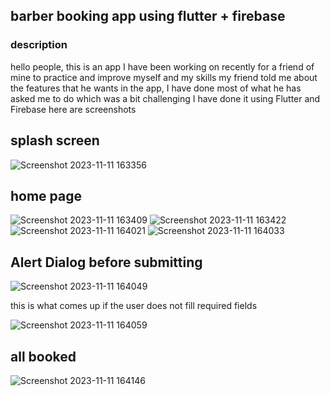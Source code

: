 ## barber booking app using flutter + firebase ##
### description ##
hello people, this is an app I have been working on recently for a friend of mine to practice and improve myself and my skills 
my friend told me about the features that he wants in the app, I have done most of what he has asked me to do which was a bit challenging 
I have done it using Flutter and Firebase
here are screenshots 
## splash screen ## 
![Screenshot 2023-11-11 163356](https://github.com/Amjadyabroudi128/bookMe/assets/61939508/5247ac0f-b140-4bd9-9a5b-ee5111347d4e)
## home page ##
![Screenshot 2023-11-11 163409](https://github.com/Amjadyabroudi128/bookMe/assets/61939508/2a85d6bc-7e6a-4a2a-8f06-38e162c2010d) ![Screenshot 2023-11-11 163422](https://github.com/Amjadyabroudi128/bookMe/assets/61939508/b8a51918-2d4c-4842-be98-297ee59eb229) ![Screenshot 2023-11-11 164021](https://github.com/Amjadyabroudi128/bookMe/assets/61939508/d25d554a-5fe3-4912-ac55-4b87f057427a) ![Screenshot 2023-11-11 164033](https://github.com/Amjadyabroudi128/bookMe/assets/61939508/70e92403-a06f-4f89-ba75-8e846c897320) 
## Alert Dialog before submitting ##
![Screenshot 2023-11-11 164049](https://github.com/Amjadyabroudi128/bookMe/assets/61939508/e92472b4-061f-42ee-b635-989c7be1af85)

this is what comes up if the user does not fill required fields  

![Screenshot 2023-11-11 164059](https://github.com/Amjadyabroudi128/bookMe/assets/61939508/5f4a1c44-be1a-4c4e-82c1-622044ce03b8)

## all booked ##
![Screenshot 2023-11-11 164146](https://github.com/Amjadyabroudi128/bookMe/assets/61939508/1d0c60a3-8b1e-46f3-872e-f6398ba08d93)














